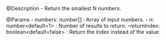 @Description
	- Return the smallest N numbers.

@Params
	- numbers: number[]<required> : Array of input numbers.
	- n: number<default=1> : Number of results to return.
	-returnIndex: boolean<default=false> : Return the index instead of the value.